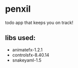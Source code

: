 # penxil
todo app that keeps you on track!

## libs used:
  - animatefx-1.2.1
  - controlsfx-8.40.14
  - snakeyaml-1.5
